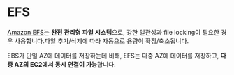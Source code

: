 # EFS

[Amazon EFS](https://docs.aws.amazon.com/ko_kr/efs/latest/ug/whatisefs.html)는 **완전 관리형 파일 시스템**으로, 강한 일관성과 file locking이 필요한 경우 사용합니다.파일 추가/삭제에 따라 자동으로 용량이 확장/축소됩니다.

EBS가 단일 AZ에 데이터를 저장하는데 비해, EFS는 다중 AZ에 데이터를 저장하고, **다중 AZ의 EC2에서 동시 연결이 가능**합니다.